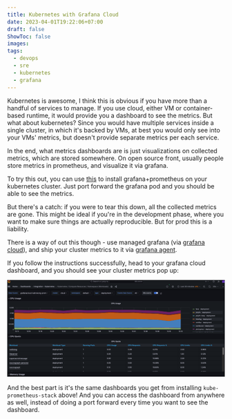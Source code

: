 ```yaml
---
title: Kubernetes with Grafana Cloud
date: 2023-04-01T19:22:06+07:00
draft: false
ShowToc: false
images:
tags:
  - devops
  - sre
  - kubernetes
  - grafana
---
```


Kubernetes is awesome, I think this is obvious if you have more than a handful of services to manage. If you use cloud, either VM or container-based runtime, it would provide you a dashboard to see the metrics. But what about kubernetes? Since you would have multiple services inside a single cluster, in which it's backed by VMs, at best you would only see into your VMs' metrics, but doesn't provide separate metrics per each service.

In the end, what metrics dashboards are is just visualizations on collected metrics, which are stored somewhere. On open source front, usually people store metrics in prometheus, and visualize it via grafana.

To try this out, you can use [this](https://artifacthub.io/packages/helm/prometheus-community/kube-prometheus-stack) to install grafana+prometheus on your kubernetes cluster. Just port forward the grafana pod and you should be able to see the metrics.

But there's a catch: if you were to tear this down, all the collected metrics are gone. This might be ideal if you're in the development phase, where you want to make sure things are actually reproducible. But for prod this is a liability.

There is a way of out this though - use managed grafana (via [grafana cloud](https://grafana.com/)), and ship your cluster metrics to it via [grafana agent](https://grafana.com/docs/grafana-cloud/kubernetes-monitoring/configuration/config-k8s-agent-guide/).

If you follow the instructions successfully, head to your grafana cloud dashboard, and you should see your cluster metrics pop up:

![picture 1](images/89ab6ea8ef3397a80470c0e75dcd5e3f3885b6e124c0d68a44dce806f082c7be.png)

And the best part is it's the same dashboards you get from installing `kube-prometheus-stack` above! And you can access the dashboard from anywhere as well, instead of doing a port forward every time you want to see the dashboard.
